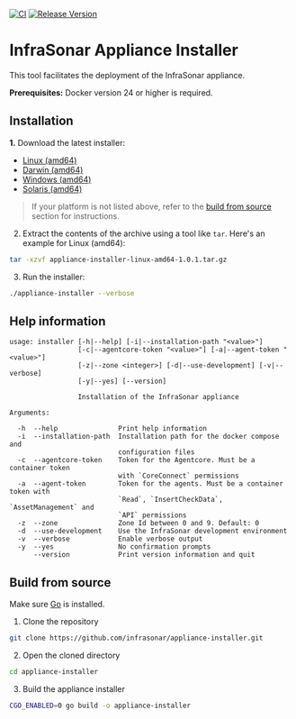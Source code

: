 [![CI](https://github.com/infrasonar/appliance-installer/workflows/CI/badge.svg)](https://github.com/infrasonar/appliance-installer/actions)
[![Release Version](https://img.shields.io/github/release/infrasonar/appliance-installer)](https://github.com/infrasonar/appliance-installer/releases)

# InfraSonar Appliance Installer

This tool facilitates the deployment of the InfraSonar appliance.

**Prerequisites:** Docker version 24 or higher is required.

## Installation

**1.** Download the latest installer:

- [Linux (amd64)](https://github.com/infrasonar/appliance-installer/releases/download/v1.0.1/appliance-installer-linux-amd64-1.0.1.tar.gz)
- [Darwin (amd64)](https://github.com/infrasonar/appliance-installer/releases/download/v1.0.1/appliance-installer-darwin-amd64-1.0.1.tar.gz)
- [Windows (amd64)](https://github.com/infrasonar/appliance-installer/releases/download/v1.0.1/appliance-installer-windows-amd64-1.0.1.zip)
- [Solaris (amd64)](https://github.com/infrasonar/appliance-installer/releases/download/v1.0.1/appliance-installer-solaris-amd64-1.0.1.tar.gz)

> If your platform is not listed above, refer to the [build from source](#build-from-source) section for instructions.

2. Extract the contents of the archive using a tool like `tar`. Here's an example for Linux (amd64):
```bash
tar -xzvf appliance-installer-linux-amd64-1.0.1.tar.gz
```

3. Run the installer:

```bash
./appliance-installer --verbose
```

## Help information

```
usage: installer [-h|--help] [-i|--installation-path "<value>"]
                 [-c|--agentcore-token "<value>"] [-a|--agent-token "<value>"]
                 [-z|--zone <integer>] [-d|--use-development] [-v|--verbose]
                 [-y|--yes] [--version]

                 Installation of the InfraSonar appliance

Arguments:

  -h  --help               Print help information
  -i  --installation-path  Installation path for the docker compose and
                           configuration files
  -c  --agentcore-token    Token for the Agentcore. Must be a container token
                           with `CoreConnect` permissions
  -a  --agent-token        Token for the agents. Must be a container token with
                           `Read`, `InsertCheckData`, `AssetManagement` and
                           `API` permissions
  -z  --zone               Zone Id between 0 and 9. Default: 0
  -d  --use-development    Use the InfraSonar development environment
  -v  --verbose            Enable verbose output
  -y  --yes                No confirmation prompts
      --version            Print version information and quit
```

## Build from source

Make sure [Go](https://go.dev/doc/install) is installed.

1. Clone the repository
```bash
git clone https://github.com/infrasonar/appliance-installer.git
```

2. Open the cloned directory
```bash
cd appliance-installer
```

3. Build the appliance installer
```bash
CGO_ENABLED=0 go build -o appliance-installer
```

